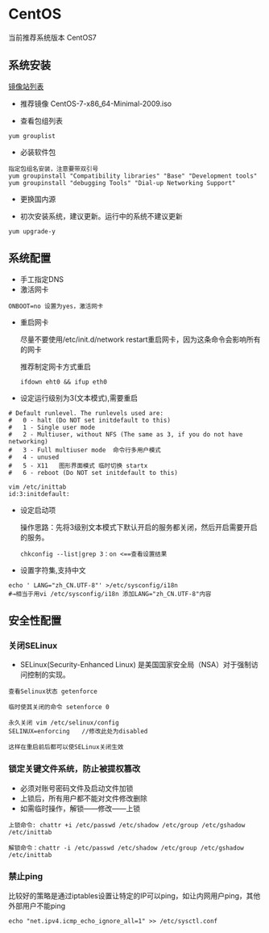 # CentOS

当前推荐系统版本 CentOS7

## 系统安装

[镜像站列表](http://isoredirect.centos.org/centos/7/isos/x86_64/)

* 推荐镜像 CentOS-7-x86_64-Minimal-2009.iso

* 查看包组列表
```
yum grouplist
```
* 必装软件包 
```
指定包组名安装，注意要带双引号
yum groupinstall "Compatibility libraries" "Base" "Development tools"
yum groupinstall "debugging Tools" "Dial-up Networking Support"

```

* 更换国内源

* 初次安装系统，建议更新。运行中的系统不建议更新
```
yum upgrade-y
```

## 系统配置

* 手工指定DNS
* 激活网卡
```
ONBOOT=no 设置为yes，激活网卡
```
* 重启网卡

    尽量不要使用/etc/init.d/network restart重启网卡，因为这条命令会影响所有的网卡
    
    推荐制定网卡方式重启
    ```
    ifdown eht0 && ifup eth0
    ```
* 设定运行级别为3(文本模式),需要重启
```
# Default runlevel. The runlevels used are:
#   0 - halt (Do NOT set initdefault to this)
#   1 - Single user mode
#   2 - Multiuser, without NFS (The same as 3, if you do not have networking)
#   3 - Full multiuser mode  命令行多用户模式
#   4 - unused
#   5 - X11   图形界面模式 临时切换 startx
#   6 - reboot (Do NOT set initdefault to this)

vim /etc/inittab
id:3:initdefault:  
```   

* 设定启动项

    操作思路：先将3级别文本模式下默认开启的服务都关闭，然后开启需要开启的服务。
    ```
    chkconfig --list|grep 3：on <==查看设置结果
    ```

* 设置字符集,支持中文

```
echo ' LANG="zh_CN.UTF-8"' >/etc/sysconfig/i18n 
#→相当于用vi /etc/sysconfig/i18n 添加LANG="zh_CN.UTF-8"内容
```

## 安全性配置
### 关闭SELinux
* SELinux(Security-Enhanced Linux) 是美国国家安全局（NSA）对于强制访问控制的实现。

```
查看Selinux状态 getenforce

临时使其关闭的命令 setenforce 0

永久关闭 vim /etc/selinux/config 
SELINUX=enforcing　　//修改此处为disabled

这样在重启前后都可以使SELinux关闭生效
```


### 锁定关键文件系统，防止被提权篡改

* 必须对账号密码文件及启动文件加锁
* 上锁后，所有用户都不能对文件修改删除
* 如需临时操作，解锁——修改——上锁
```
上锁命令: chattr +i /etc/passwd /etc/shadow /etc/group /etc/gshadow /etc/inittab 

解锁命令：chattr -i /etc/passwd /etc/shadow /etc/group /etc/gshadow /etc/inittab
```

### 禁止ping
比较好的策略是通过iptables设置让特定的IP可以ping，如让内网用户ping，其他外部用户不能ping
```
echo "net.ipv4.icmp_echo_ignore_all=1" >> /etc/sysctl.conf
```